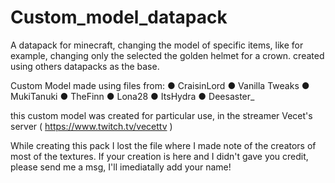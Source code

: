 # Custom_model_datapack
A datapack for minecraft, changing the model of specific items, like for example, changing only the selected the golden helmet for a crown. created using others datapacks as the base.


Custom Model made using files from: 
● CraisinLord
● Vanilla Tweaks
● MukiTanuki
● TheFinn
● Lona28
● ItsHydra
● Deesaster_

this custom model was created for particular use, in the streamer Vecet's server ( https://www.twitch.tv/vecettv )

While creating this pack I lost the file where I made note of the creators of most of the textures.
If your creation is here and I didn't gave you credit, please send me a msg, I'll imediatally add your name!